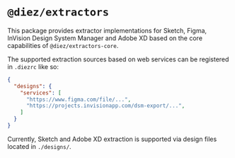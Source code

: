 # `@diez/extractors`

This package provides extractor implementations for Sketch, Figma, InVision Design System Manager and Adobe XD based on the core capabilities of `@diez/extractors-core`.

The supported extraction sources based on web services can be registered in `.diezrc` like so:

```json
{
  "designs": {
    "services": [
      "https://www.figma.com/file/...",
      "https://projects.invisionapp.com/dsm-export/...",
    ]
  }
}
```

Currently, Sketch and Adobe XD extraction is supported via design files located in `./designs/`.
